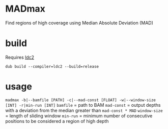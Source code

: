 MADmax
======

Find regions of high coverage using Median Absolute Deviation (MAD)


build
=====

Requires [ldc2](https://github.com/ldc-developers/ldc/releases)

    dub build --compiler=ldc2 --build=release


usage
===

```madmax -b|--bamfile [PATH] -c|--mad-const [FLOAT] -w|--window-size [INT] -r|min-run [INT]```
```bamfile``` = path to BAM
```mad-const``` = output depths with a deviation from the median greater than ```mad-const * MAD```
```window-size``` = length of sliding window
```min-run``` = minimum number of consecutive positions to be considered a region of high depth

